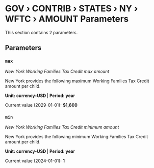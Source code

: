 # GOV › CONTRIB › STATES › NY › WFTC › AMOUNT Parameters

This section contains 2 parameters.

## Parameters

### `max`
*New York Working Families Tax Credit max amount*

New York provides the following maximum Working Families Tax Credit amount per child.

**Unit: currency-USD | Period: year**

Current value (2029-01-01): **$1,600**


### `min`
*New York Working Families Tax Credit minimum amount*

New York provides the following minimum Working Families Tax Credit amount per child.

**Unit: currency-USD | Period: year**

Current value (2024-01-01): **1**

